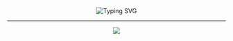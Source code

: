 <div style="text-align:center"><img src="https://readme-typing-svg.demolab.com?font=Fira+Code&size=25&pause=1000&color=17F700&background=000000&center=true&vCenter=true&random=true&width=700&height=100&lines=Hello+there!+;I+am+a+full-stack+developer+and+pentester!" alt="Typing SVG" /></div>


---

<p align="center">
 <img src="https://komarev.com/ghpvc/?username=glauberperez&color=blue">
</p>
